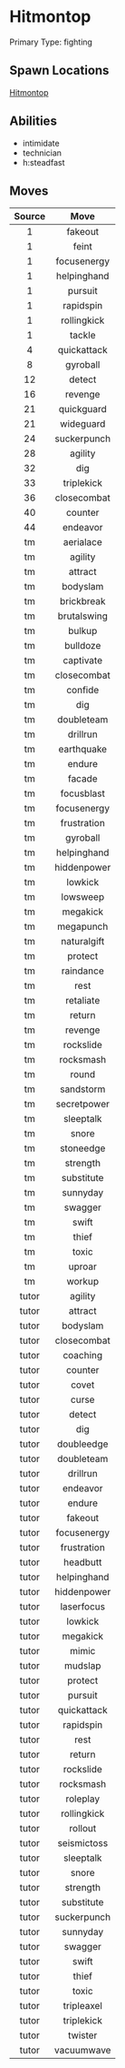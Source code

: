 # Hitmontop  
Primary Type: fighting  
  
## Spawn Locations  
[Hitmontop](/data/spawn_presets/hitmontop.md)  
  
## Abilities  
  * intimidate
  * technician
  * h:steadfast
  
  
## Moves  
  
| Source | Move |  
|:---:|:---:|  
| 1 | fakeout |  
| 1 | feint |  
| 1 | focusenergy |  
| 1 | helpinghand |  
| 1 | pursuit |  
| 1 | rapidspin |  
| 1 | rollingkick |  
| 1 | tackle |  
| 4 | quickattack |  
| 8 | gyroball |  
| 12 | detect |  
| 16 | revenge |  
| 21 | quickguard |  
| 21 | wideguard |  
| 24 | suckerpunch |  
| 28 | agility |  
| 32 | dig |  
| 33 | triplekick |  
| 36 | closecombat |  
| 40 | counter |  
| 44 | endeavor |  
| tm | aerialace |  
| tm | agility |  
| tm | attract |  
| tm | bodyslam |  
| tm | brickbreak |  
| tm | brutalswing |  
| tm | bulkup |  
| tm | bulldoze |  
| tm | captivate |  
| tm | closecombat |  
| tm | confide |  
| tm | dig |  
| tm | doubleteam |  
| tm | drillrun |  
| tm | earthquake |  
| tm | endure |  
| tm | facade |  
| tm | focusblast |  
| tm | focusenergy |  
| tm | frustration |  
| tm | gyroball |  
| tm | helpinghand |  
| tm | hiddenpower |  
| tm | lowkick |  
| tm | lowsweep |  
| tm | megakick |  
| tm | megapunch |  
| tm | naturalgift |  
| tm | protect |  
| tm | raindance |  
| tm | rest |  
| tm | retaliate |  
| tm | return |  
| tm | revenge |  
| tm | rockslide |  
| tm | rocksmash |  
| tm | round |  
| tm | sandstorm |  
| tm | secretpower |  
| tm | sleeptalk |  
| tm | snore |  
| tm | stoneedge |  
| tm | strength |  
| tm | substitute |  
| tm | sunnyday |  
| tm | swagger |  
| tm | swift |  
| tm | thief |  
| tm | toxic |  
| tm | uproar |  
| tm | workup |  
| tutor | agility |  
| tutor | attract |  
| tutor | bodyslam |  
| tutor | closecombat |  
| tutor | coaching |  
| tutor | counter |  
| tutor | covet |  
| tutor | curse |  
| tutor | detect |  
| tutor | dig |  
| tutor | doubleedge |  
| tutor | doubleteam |  
| tutor | drillrun |  
| tutor | endeavor |  
| tutor | endure |  
| tutor | fakeout |  
| tutor | focusenergy |  
| tutor | frustration |  
| tutor | headbutt |  
| tutor | helpinghand |  
| tutor | hiddenpower |  
| tutor | laserfocus |  
| tutor | lowkick |  
| tutor | megakick |  
| tutor | mimic |  
| tutor | mudslap |  
| tutor | protect |  
| tutor | pursuit |  
| tutor | quickattack |  
| tutor | rapidspin |  
| tutor | rest |  
| tutor | return |  
| tutor | rockslide |  
| tutor | rocksmash |  
| tutor | roleplay |  
| tutor | rollingkick |  
| tutor | rollout |  
| tutor | seismictoss |  
| tutor | sleeptalk |  
| tutor | snore |  
| tutor | strength |  
| tutor | substitute |  
| tutor | suckerpunch |  
| tutor | sunnyday |  
| tutor | swagger |  
| tutor | swift |  
| tutor | thief |  
| tutor | toxic |  
| tutor | tripleaxel |  
| tutor | triplekick |  
| tutor | twister |  
| tutor | vacuumwave |  
  

